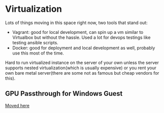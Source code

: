 # Virtualization

Lots of things moving in this space right now, two tools that stand out:

- Vagrant: good for local development, can spin up a vm similar to Virtualbox but without the hassle. Used a lot for devops testings like testing ansible scripts.
- Docker: good for deployment and local development as well, probably use this most of the time.

Hard to run virtualized instance on the server of your own unless the server supports nested virtualization(which is usually expensive) or you rent your own bare metal server(there are some not as famous but cheap vendors for this).

## GPU Passthrough for Windows Guest

[Moved here][1]

[1]: https://github.com/khoitd1997/fedora_kd/tree/master/userland/misc/kvm_vm
